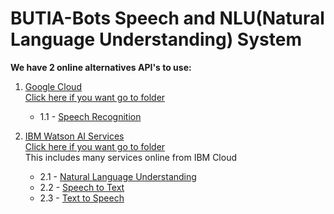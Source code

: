 # BUTIA-Bots Speech and NLU(Natural Language Understanding) System

**We have 2 online alternatives API's to use:**

1. [Google Cloud](https://cloud.google.com/speech-to-text/?&utm_source=google&utm_medium=cpc&utm_campaign=latam-BR-all-pt-dr-bkws-all-all-trial-b-dr-1003997-LUAC0009042&utm_content=text-ad-none-none-DEV_c-CRE_331159562371-ADGP_BKWS+%7C+Multi+~+Developers+%7C+Speech-Recognition-KWID_43700042076095575-kwd-658863563734-userloc_1001689&utm_term=KW_%2Bgoogle%20%2Bspeech%20%2Brecognition-ST_%2BGoogle+%2BSpeech+%2BRecognition&gclid=CjwKCAjwr8zoBRA0EiwANmvpYBdg-Z1UHVkExt_BlTb2VdAnukORHyhrWZhi6pw2U3tzpJPlgOv7ghoCVZMQAvD_BwE&gclsrc=aw.ds)  
	[Click here if you want go to folder](/google_cloud/)  
	* 1.1 - [Speech Recognition](https://cloud.google.com/speech-to-text/)  

2. [IBM Watson AI Services](https://cloud.ibm.com/catalog?category=ai&search=label:lite)  
	[Click here if you want go to folder](/ibm_cloud/)  
	This includes many services online from IBM Cloud
	* 2.1 - [Natural Language Understanding](https://cloud.ibm.com/catalog/services/natural-language-understanding)  
	* 2.2 - [Speech to Text](https://cloud.ibm.com/catalog/services/speech-to-text)  
	* 2.3 - [Text to Speech](https://cloud.ibm.com/catalog/services/text-to-speech)
